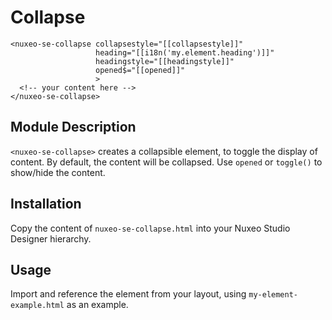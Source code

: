# Collapse

```
<nuxeo-se-collapse collapsestyle="[[collapsestyle]]"
                   heading="[[i18n('my.element.heading')]]"
                   headingstyle="[[headingstyle]]"
                   opened$="[[opened]]"
                   >
  <!-- your content here -->
</nuxeo-se-collapse>
```

## Module Description

`<nuxeo-se-collapse>` creates a collapsible element, to toggle the display of content. By default, the content will be collapsed. Use `opened` or `toggle()` to show/hide the content. 

## Installation

Copy the content of `nuxeo-se-collapse.html` into your Nuxeo Studio Designer hierarchy.

## Usage

Import and reference the element from your layout, using `my-element-example.html` as an example.
